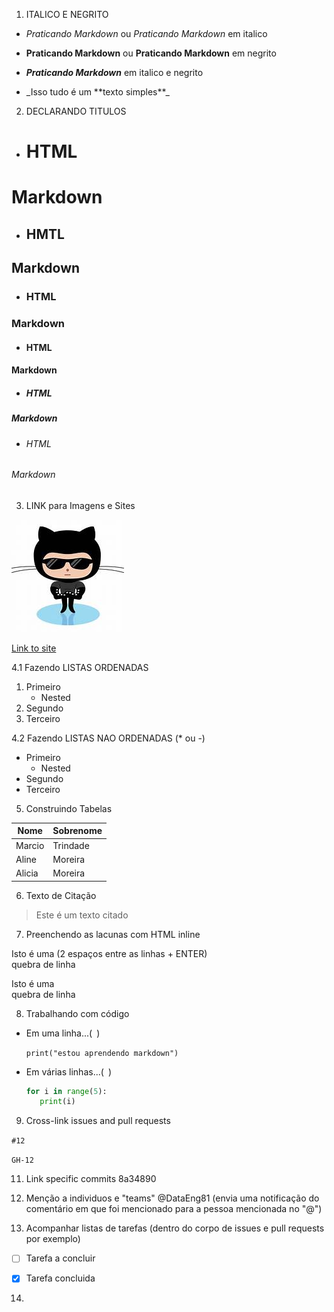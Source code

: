 1. ITALICO E NEGRITO

- *Praticando Markdown* ou _Praticando Markdown_ em italico
- **Praticando Markdown** ou __Praticando Markdown__ em negrito
- __*Praticando Markdown*__ em italico e negrito

- \_Isso tudo é um \*\*texto simples**_


2. DECLARANDO TITULOS

- <h1>HTML</h1>   
# Markdown
- <h2>HMTL</h2>   
## Markdown
- <h3>HTML</h3>   
### Markdown
- <h4>HTML</h4>   
#### Markdown
- <h5>HTML</h5>   
##### Markdown
- <h6>HTML</h6>   
###### Markdown


3. LINK para Imagens e Sites

![Link an image](/github_glasses.jpeg)

[Link to site](https://learn.microsoft.com/en-us/training)


4.1 Fazendo LISTAS ORDENADAS
1. Primeiro
   - Nested
2. Segundo
3. Terceiro


4.2 Fazendo LISTAS NAO ORDENADAS (* ou -)

- Primeiro
  - Nested
- Segundo
- Terceiro

5. Construindo Tabelas

Nome|Sobrenome
-|-
Marcio|Trindade
Aline|Moreira
Alicia|Moreira

6. Texto de Citação

> Este é um texto citado


7. Preenchendo as lacunas com HTML inline
   
Isto é uma (2 espaços entre as linhas + ENTER)  
quebra de linha

Isto é uma <br> quebra de linha

8. Trabalhando com código 
  - Em uma linha...(` `)

    `print("estou aprendendo markdown")`
    
  - Em várias linhas...(``` ```)
    ``` python
    for i in range(5): 
       print(i)
    ```

9. Cross-link issues and pull requests

  
`#12`  

`GH-12`

11. Link specific commits
8a34890

12. Menção a individuos e "teams"
@DataEng81 (envia uma notificação do comentário em que foi mencionado para a pessoa mencionada no "@")

13.  Acompanhar listas de tarefas (dentro do corpo de  issues e pull requests por exemplo)

- [ ] Tarefa a concluir
- [x] Tarefa concluida


14.  






